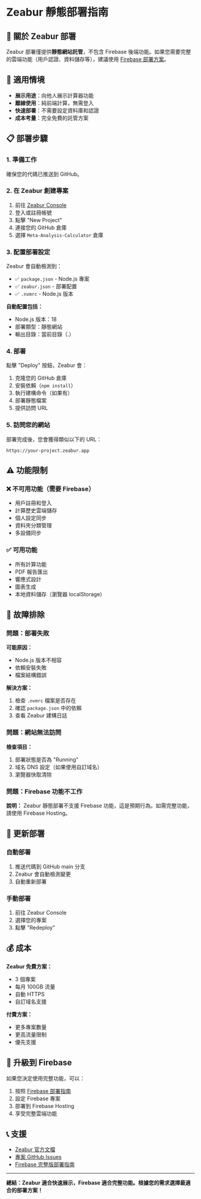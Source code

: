 # Zeabur 靜態部署指南

## 🚢 關於 Zeabur 部署

Zeabur 部署僅提供**靜態網站託管**，不包含 Firebase 後端功能。如果您需要完整的雲端功能（用戶認證、資料儲存等），建議使用 [Firebase 部署方案](./FIREBASE-DEPLOYMENT.md)。

## 🎯 適用情境

- **展示用途**：向他人展示計算器功能
- **離線使用**：純前端計算，無需登入
- **快速部署**：不需要設定資料庫和認證
- **成本考量**：完全免費的託管方案

## 📋 部署步驟

### 1. 準備工作
確保您的代碼已推送到 GitHub。

### 2. 在 Zeabur 創建專案
1. 前往 [Zeabur Console](https://zeabur.com/)
2. 登入或註冊帳號
3. 點擊 "New Project"
4. 連接您的 GitHub 倉庫
5. 選擇 `Meta-Analysis-Calculator` 倉庫

### 3. 配置部署設定
Zeabur 會自動檢測到：
- ✅ `package.json` - Node.js 專案
- ✅ `zeabur.json` - 部署配置
- ✅ `.nvmrc` - Node.js 版本

**自動配置包括：**
- Node.js 版本：18
- 部署類型：靜態網站
- 輸出目錄：當前目錄（.）

### 4. 部署
點擊 "Deploy" 按鈕，Zeabur 會：
1. 克隆您的 GitHub 倉庫
2. 安裝依賴（`npm install`）
3. 執行建構命令（如果有）
4. 部署靜態檔案
5. 提供訪問 URL

### 5. 訪問您的網站
部署完成後，您會獲得類似以下的 URL：
```
https://your-project.zeabur.app
```

## ⚠️ 功能限制

### ❌ 不可用功能（需要 Firebase）
- 用戶註冊和登入
- 計算歷史雲端儲存
- 個人設定同步
- 資料夾分類管理
- 多設備同步

### ✅ 可用功能
- 所有計算功能
- PDF 報告匯出
- 響應式設計
- 圖表生成
- 本地資料儲存（瀏覽器 localStorage）

## 🔧 故障排除

### 問題：部署失敗
**可能原因：**
- Node.js 版本不相容
- 依賴安裝失敗
- 檔案結構錯誤

**解決方案：**
1. 檢查 `.nvmrc` 檔案是否存在
2. 確認 `package.json` 中的依賴
3. 查看 Zeabur 建構日誌

### 問題：網站無法訪問
**檢查項目：**
1. 部署狀態是否為 "Running"
2. 域名 DNS 設定（如果使用自訂域名）
3. 瀏覽器快取清除

### 問題：Firebase 功能不工作
**說明：**
Zeabur 靜態部署不支援 Firebase 功能，這是預期行為。如需完整功能，請使用 Firebase Hosting。

## 🔄 更新部署

### 自動部署
1. 推送代碼到 GitHub main 分支
2. Zeabur 會自動檢測變更
3. 自動重新部署

### 手動部署
1. 前往 Zeabur Console
2. 選擇您的專案
3. 點擊 "Redeploy"

## 💰 成本

**Zeabur 免費方案：**
- 3 個專案
- 每月 100GB 流量
- 自動 HTTPS
- 自訂域名支援

**付費方案：**
- 更多專案數量
- 更高流量限制
- 優先支援

## 🚀 升級到 Firebase

如果您決定使用完整功能，可以：

1. 按照 [Firebase 部署指南](./FIREBASE-DEPLOYMENT.md)
2. 設定 Firebase 專案
3. 部署到 Firebase Hosting
4. 享受完整雲端功能

## 📞 支援

- [Zeabur 官方文檔](https://zeabur.com/docs)
- [專案 GitHub Issues](https://github.com/keanu77/Meta-Analysis-Calculator/issues)
- [Firebase 完整版部署指南](./FIREBASE-DEPLOYMENT.md)

---

**總結：Zeabur 適合快速展示，Firebase 適合完整功能。根據您的需求選擇最適合的部署方案！**